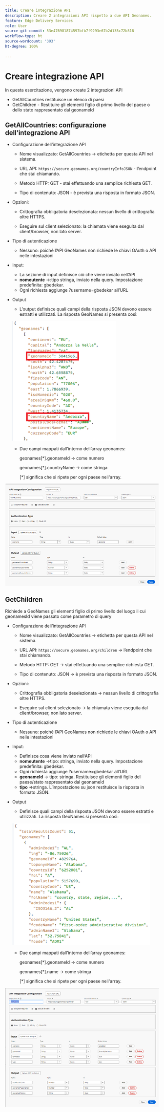 ```yaml
---
title: Creare integrazione API
description: Creare 2 integrazioni API rispetto a due API Geonames.
feature: Edge Delivery Services
role: User
source-git-commit: 53e476981874597bfb7f9293e67b2d135c72b318
workflow-type: ht
source-wordcount: '393'
ht-degree: 100%

---
```



# Creare integrazione API

In questa esercitazione, vengono create 2 integrazioni API

- GetAllCountries restituisce un elenco di paesi
- GetChildren - Restituire gli elementi figlio di primo livello del paese o dello stato rappresentato dal geonameId

## GetAllCountries: configurazione dell’integrazione API

- Configurazione dell’integrazione API

   - Nome visualizzato: GetAllCountries → etichetta per questa API nel sistema.

   - URL API: `https://secure.geonames.org/countryInfoJSON` - l’endpoint che stai chiamando.

   - Metodo HTTP: GET - stai effettuando una semplice richiesta GET.

   - Tipo di contenuto: JSON - è prevista una risposta in formato JSON.

- Opzioni:

   - Crittografia obbligatoria deselezionata: nessun livello di crittografia oltre HTTPS.

   - Eseguire sul client selezionato: la chiamata viene eseguita dal client/browser, non lato server.
- Tipo di autenticazione
   - Nessuno: poiché l’API GeoNames non richiede le chiavi OAuth o API nelle intestazioni
- Input:
   - La sezione di input definisce ciò che viene inviato nell’API
   - **nomeutente** →:tipo stringa, inviato nella query. Impostazione predefinita: gbedekar.
   - Ogni richiesta aggiunge ?username=gbedekar all’URL
- Output
   - L’output definisce quali campi della risposta JSON devono essere estratti e utilizzati.
La risposta GeoNames si presenta così:

  ![risposta JSON](assets/geonames-data.png)
   - Due campi mappati dall’interno dell’array geonames:

     geonames[*].geonameId → come numero

     geonames[*].countryName → come stringa

     [*] significa che si ripete per ogni paese nell&#39;array.



![get-all-countries](assets/api-integration.png)


## GetChildren

Richiede a GeoNames gli elementi figlio di primo livello del luogo il cui geonamesId viene passato come parametro di query

- Configurazione dell’integrazione API

   - Nome visualizzato: GetAllCountries → etichetta per questa API nel sistema.

   - URL API: `https://secure.geonames.org/children` → l’endpoint che stai chiamando.

   - Metodo HTTP: GET → stai effettuando una semplice richiesta GET.

   - Tipo di contenuto: JSON → è prevista una risposta in formato JSON.

- Opzioni:

   - Crittografia obbligatoria deselezionata → nessun livello di crittografia oltre HTTPS.

   - Eseguire sul client selezionato → la chiamata viene eseguita dal client/browser, non lato server.
- Tipo di autenticazione
   - Nessuno: poiché l’API GeoNames non richiede le chiavi OAuth o API nelle intestazioni
- Input:
   - Definisce cosa viene inviato nell’API
   - **nomeutente** →tipo: stringa, inviato nella query. Impostazione predefinita: gbedekar.
   - Ogni richiesta aggiunge ?username=gbedekar all’URL
   - **geonameId** -> tipo: stringa. Restituisce gli elementi figlio del paese/stato rappresentato dal geonameId
   - **tipo** =>stringa. L’impostazione su json restituisce la risposta in formato JSON.
- Output
   - Definisce quali campi della risposta JSON devono essere estratti e utilizzati.
La risposta GeoNames si presenta così:

  ![risposta JSON](assets/child-elements-data.png)
   - Due campi mappati dall’interno dell’array geonames:

     geonames[*].geonameId → come numero

     geonames[*].name → come stringa

     [*] significa che si ripete per ogni paese nell&#39;array.


![get-children](assets/get-children-api-integration.png)
